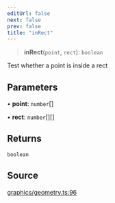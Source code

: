 ```yaml
---
editUrl: false
next: false
prev: false
title: "inRect"
---
```


> **inRect**(`point`, `rect`): `boolean`

Test whether a point is inside a rect

## Parameters

• **point**: `number`[]

• **rect**: `number`[][]

## Returns

`boolean`

## Source

[graphics/geometry.ts:96](https://github.com/dgmjs/dgmjs/blob/main/packages/core/src/graphics/geometry.ts#L96)
